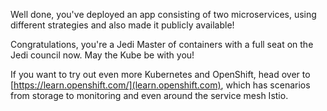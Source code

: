 Well done, you've deployed an app consisting of two microservices, using different strategies and also made it publicly available!

Congratulations, you're a Jedi Master of containers with a full seat on the Jedi council now. May the Kube be with you!

If you want to try out even more Kubernetes and OpenShift, head over to [https://learn.openshift.com/](learn.openshift.com), which has scenarios from storage to monitoring and even around the service mesh Istio.
